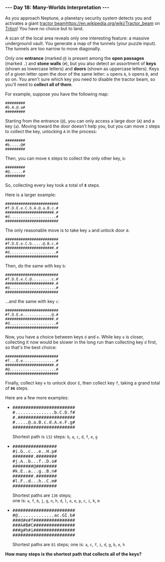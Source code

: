 ### --- Day 18: Many-Worlds Interpretation ---

As you approach Neptune, a planetary security system detects you and
activates a giant [tractor beam](https://en.wikipedia.org/wiki/Tractor_beam)https://en.wikipedia.org/wiki/Tractor_beam on [Triton](<https://en.wikipedia.org/wiki/Triton_(moon)>)! You have no choice but to land.

A scan of the local area reveals only one interesting feature: a massive
underground vault. You generate a map of the tunnels (your puzzle input).
The tunnels are too narrow to move diagonally.

Only one **entrance** (marked `@`) is present among the **open passages** (marked `.`)
and **stone walls** (`#`), but you also detect an assortment of **keys** (shown as
lowercase letters) and **doors** (shown as uppercase letters). Keys of a given
letter open the door of the same letter: `a` opens `A`, `b` opens `B`, and so on.
You aren't sure which key you need to disable the tractor beam, so you'll
need to **collect all of them**.

For example, suppose you have the following map:

```
#########
#b.A.@.a#
#########
```

Starting from the entrance (`@`), you can only access a large door (`A`) and a
key (`a`). Moving toward the door doesn't help you, but you can move `2` steps
to collect the key, unlocking `A` in the process:

```
#########
#b.....@#
#########
```

Then, you can move `6` steps to collect the only other key, `b`:

```
#########
#@......#
#########
```

So, collecting every key took a total of **`8`** steps.

Here is a larger example:

```
########################
#f.D.E.e.C.b.A.@.a.B.c.#
######################.#
#d.....................#
########################
```

The only reasonable move is to take key `a` and unlock door `A`:

```
########################
#f.D.E.e.C.b.....@.B.c.#
######################.#
#d.....................#
########################
```

Then, do the same with key `b`:

```
########################
#f.D.E.e.C.@.........c.#
######################.#
#d.....................#
########################
```

...and the same with key `c`:

```
########################
#f.D.E.e.............@.#
######################.#
#d.....................#
########################
```

Now, you have a choice between keys `d` and `e`. While key `e` is closer,
collecting it now would be slower in the long run than collecting key `d`
first, so that's the best choice:

```
########################
#f...E.e...............#
######################.#
#@.....................#
########################
```

Finally, collect key `e` to unlock door `E`, then collect key `f`, taking a grand
total of **`86`** steps.

Here are a few more examples:

- <pre>########################<br/>#...............b.C.D.f#<br/>#.######################<br/>#.....@.a.B.c.d.A.e.F.g#<br/>########################</pre>
  Shortest path is `132` steps: `b`, `a`, `c`, `d`, `f`, `e`, `g`
- <pre>#################<br/>#i.G..c...e..H.p#<br/>########.########<br/>#j.A..b...f..D.o#<br/>########@########<br/>#k.E..a...g..B.n#<br/>########.########<br/>#l.F..d...h..C.m#<br/>#################</pre>
  Shortest paths are `136` steps;<br/>one is: `a`, `f`, `b`, `j`, `g`, `n`, `h`, `d`, `l`, `o`, `e`, `p`, `c`, `i`, `k`, `m`
- <pre>########################<br/>#@..............ac.GI.b#<br/>###d#e#f################<br/>###A#B#C################<br/>###g#h#i################<br/>########################</pre>
  Shortest paths are `81` steps; one is: `a`, `c`, `f`, `i`, `d`, `g`, `b`, `e`, `h`

**How many steps is the shortest path that collects all of the keys?**
